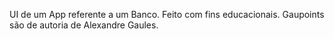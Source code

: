 UI de um App referente a um Banco. Feito com fins educacionais. Gaupoints são de autoria de Alexandre Gaules.